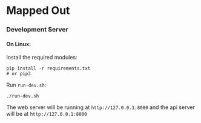 # Mapped Out
### Development Server
#### On Linux:
Install the required modules:

    pip install -r requirements.txt
    # or pip3

Run `run-dev.sh`:
    
    ./run-dev.sh

The web server will be running at `http://127.0.0.1:8080` and the api server will be at `http://127.0.0.1:8000`
